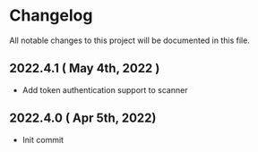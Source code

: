 # Changelog

All notable changes to this project will be documented in this file.

## 2022.4.1 ( May 4th, 2022 )
* Add token authentication support to scanner
## 2022.4.0 ( Apr 5th, 2022)
* Init commit

